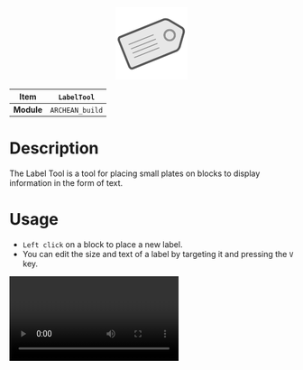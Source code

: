 <p align="center">
    <img src="LabelTool.png" />
</p>

|Item|`LabelTool`|
|---|---|
|**Module**|`ARCHEAN_build`|

# Description
The Label Tool is a tool for placing small plates on blocks to display information in the form of text.

# Usage
- `Left click` on a block to place a new label.
- You can edit the size and text of a label by targeting it and pressing the `V` key.


<video controls>
  <source src="labelDemo.mp4" type="video/mp4" />
</video>
